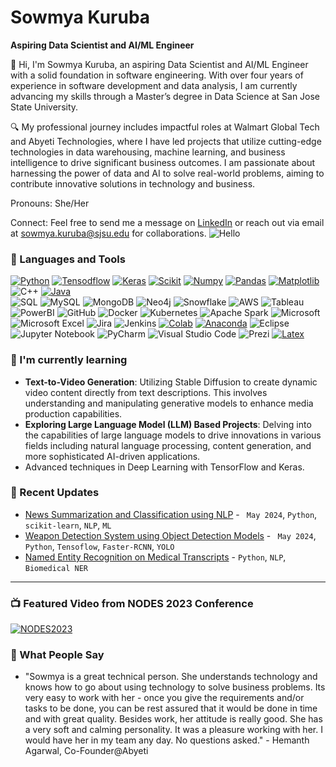 # Sowmya Kuruba

**Aspiring Data Scientist and AI/ML Engineer**

👋 Hi, I'm Sowmya Kuruba, an aspiring Data Scientist and AI/ML Engineer with a solid foundation in software engineering. With over four years of experience in software development and data analysis, I am currently advancing my skills through a Master’s degree in Data Science at San Jose State University.

🔍 My professional journey includes impactful roles at Walmart Global Tech and Abyeti Technologies, where I have led projects that utilize cutting-edge technologies in data warehousing, machine learning, and business intelligence to drive significant business outcomes. I am passionate about harnessing the power of data and AI to solve real-world problems, aiming to contribute innovative solutions in technology and business.

Pronouns: She/Her

Connect: Feel free to send me a message on [LinkedIn](https://linkedin.com/in/sowmya-kuruba) or reach out via email at [sowmya.kuruba@sjsu.edu](mailto:sowmya.kuruba@sjsu.edu) for collaborations.
![Hello](https://media.giphy.com/media/v1.Y2lkPTc5MGI3NjExdnc0eW8wd3FhcmdhYmg5cWNpcHk4b2tqZDAzMDg1dGt3dmdtZHNnNiZlcD12MV9pbnRlcm5hbF9naWZfYnlfaWQmY3Q9Zw/hpXdHPfFI5wTABdDx9/giphy.gif)



### 🧰 Languages and Tools

[![Python](https://img.shields.io/badge/Python-FFD43B?style=for-the-badge&logo=python&logoColor=darkgreen)](https://www.python.org) 
[![Tensodflow](https://img.shields.io/badge/TensorFlow-FF6F00?style=for-the-badge&logo=TensorFlow&logoColor=white)](https://www.tensorflow.org) 
[![Keras](https://img.shields.io/badge/Keras-D00000?style=for-the-badge&logo=Keras&logoColor=white)](https://keras.io)
[![Scikit](https://img.shields.io/badge/scikit_learn-F7931E?style=for-the-badge&logo=scikit-learn&logoColor=white)](https://scikit-learn.org/stable/) 
[![Numpy](https://img.shields.io/badge/Numpy-777BB4?style=for-the-badge&logo=numpy&logoColor=white)](https://numpy.org) 
[![Pandas](https://img.shields.io/badge/Pandas-2C2D72?style=for-the-badge&logo=pandas&logoColor=white)](https://pandas.pydata.org)
[![Matplotlib](https://img.shields.io/badge/Matplotlib-%23ffffff.svg?style=for-the-badge&logo=Matplotlib&logoColor=black)](https://matplotlib.org/) 
![C++](https://img.shields.io/badge/C++-%2300599C.svg?style=for-the-badge&logo=cplusplus&logoColor=white)
[![Java](https://img.shields.io/badge/java-%23ED8B00.svg?style=for-the-badge&logo=openjdk&logoColor=white)](https://www.java.com/en/)	
![SQL](https://img.shields.io/badge/SQL-%23404d59.svg?style=for-the-badge)
![MySQL](https://img.shields.io/badge/MySQL-%234479A1.svg?style=for-the-badge&logo=mysql&logoColor=white)
![MongoDB](https://img.shields.io/badge/MongoDB-%234ea94b.svg?style=for-the-badge&logo=mongodb&logoColor=white)
![Neo4j](https://img.shields.io/badge/Neo4j-%23008CC1.svg?style=for-the-badge&logo=neo4j&logoColor=white)
![Snowflake](https://img.shields.io/badge/Snowflake-%2329B5E8.svg?style=for-the-badge&logo=snowflake&logoColor=white)
![AWS](https://img.shields.io/badge/AWS-%23FF9900.svg?style=for-the-badge&logo=amazonaws&logoColor=white)
![Tableau](https://img.shields.io/badge/Tableau-%23E97627.svg?style=for-the-badge&logo=tableau&logoColor=white)
![PowerBI](https://img.shields.io/badge/PowerBI-%23F2C811.svg?style=for-the-badge&logo=powerbi&logoColor=black)
![GitHub](https://img.shields.io/badge/GitHub-%23181717.svg?style=for-the-badge&logo=github&logoColor=white)
![Docker](https://img.shields.io/badge/Docker-%232496ED.svg?style=for-the-badge&logo=docker&logoColor=white)
![Kubernetes](https://img.shields.io/badge/Kubernetes-%23326CE5.svg?style=for-the-badge&logo=kubernetes&logoColor=white)
![Apache Spark](https://img.shields.io/badge/Apache%20Spark-%23E25A1C.svg?style=for-the-badge&logo=apachespark&logoColor=white)
![Microsoft](https://img.shields.io/badge/Microsoft-0078D4?style=for-the-badge&logo=microsoft&logoColor=white)
![Microsoft Excel](https://img.shields.io/badge/Microsoft_Excel-217346?style=for-the-badge&logo=microsoft-excel&logoColor=white)
![Jira](https://img.shields.io/badge/jira-%230A0FFF.svg?style=for-the-badge&logo=jira&logoColor=white)
![Jenkins](https://img.shields.io/badge/Jenkins-%23D24939.svg?style=for-the-badge&logo=jenkins&logoColor=white)
[![Colab](https://img.shields.io/badge/Colab-F9AB00?style=for-the-badge&logo=googlecolab&color=525252)](https://colab.research.google.com)
[![Anaconda](https://img.shields.io/badge/conda-342B029.svg?&style=for-the-badge&logo=anaconda&logoColor=white)](https://www.anaconda.com)
![Eclipse](https://img.shields.io/badge/Eclipse-FE7A16.svg?style=for-the-badge&logo=Eclipse&logoColor=white)
![Jupyter Notebook](https://img.shields.io/badge/jupyter-%23FA0F00.svg?style=for-the-badge&logo=jupyter&logoColor=white)
![PyCharm](https://img.shields.io/badge/pycharm-143?style=for-the-badge&logo=pycharm&logoColor=black&color=black&labelColor=green)
![Visual Studio Code](https://img.shields.io/badge/Visual%20Studio%20Code-0078d7.svg?style=for-the-badge&logo=visual-studio-code&logoColor=white)
![Prezi](https://img.shields.io/badge/Prezi-%23000000.svg?style=for-the-badge&logo=Prezi&logoColor=white)
[![Latex](https://img.shields.io/badge/LaTeX-47A141?style=for-the-badge&logo=LaTeX&logoColor=white)](https://www.latex-project.org) 
<br />

### 🌱 I'm currently learning
- **Text-to-Video Generation**: Utilizing Stable Diffusion to create dynamic video content directly from text descriptions. This involves understanding and manipulating generative models to enhance media production capabilities.
- **Exploring Large Language Model (LLM) Based Projects**: Delving into the capabilities of large language models to drive innovations in various fields including natural language processing, content generation, and more sophisticated AI-driven applications.
- Advanced techniques in Deep Learning with TensorFlow and Keras.

### 🔨 Recent Updates
- [News Summarization and Classification using NLP](https://github.com/sowmyakuruba20/DATA240---NewsNuggets-News-Summarization-and-classification-) - ` May 2024`, `Python`, `scikit-learn`, `NLP`, `ML`
- [Weapon Detection System using Object Detection Models](https://github.com/sowmyakuruba20/ComputerVision-FirearmDetection) - ` May 2024`, `Python`, `Tensoflow`, `Faster-RCNN`, `YOLO`
- [Named Entity Recognition on Medical Transcripts](https://github.com/sowmyakuruba20/NER---Medical-Transcripts) - `Python`, `NLP`, `Biomedical NER`
---

### 📺 Featured Video from NODES 2023 Conference
[![NODES2023](https://img.youtube.com/vi/8ZmOzmQ_xq8/hqdefault.jpg)](https://www.youtube.com/watch?v=8ZmOzmQ_xq8&list=PL9Hl4pk2FsvUu4hzyhWed8Avu5nSUXYrb&index=36)

<!-- [<img src="https://custom-icon-badges.demolab.com/badge/-Watch%20My%20Feature-red?style=for-the-badge&logo=video&logoColor=white"/>](https://www.youtube.com/watch?v=8ZmOzmQ_xq8&list=PL9Hl4pk2FsvUu4hzyhWed8Avu5nSUXYrb&index=36)


### 📊 Stats

![Sowmya's GitHub stats](https://github-readme-stats.vercel.app/api?username=sowmyakuruba20&show_icons=true&theme=gruvbox)
-->

### 💬 What People Say
- "Sowmya is a great technical person. She understands technology and knows how to go about using technology to solve business problems. Its very easy to work with her - once you give the requirements and/or tasks to be done, you can be rest assured that it would be done in time and with great quality. Besides work, her attitude is really good. She has a very soft and calming personality.
It was a pleasure working with her. I would have her in my team any day. No questions asked." - Hemanth Agarwal, Co-Founder@Abyeti

